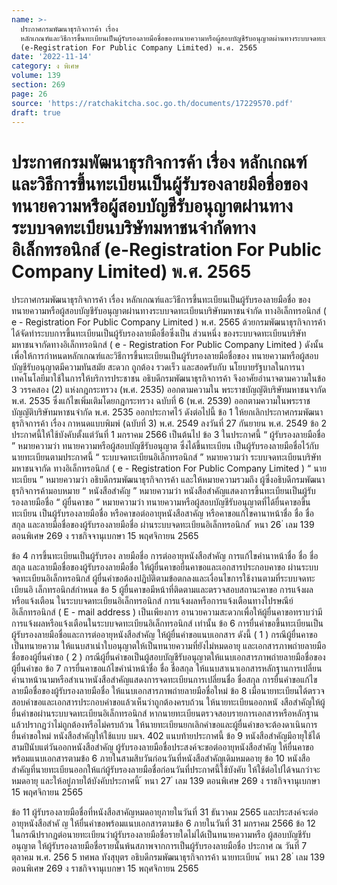 ```yaml
---
name: >-
  ประกาศกรมพัฒนาธุรกิจการค้า เรื่อง
  หลักเกณฑ์และวิธีการขึ้นทะเบียนเป็นผู้รับรองลายมือชื่อของทนายความหรือผู้สอบบัญชีรับอนุญาตผ่านทางระบบจดทะเบียนบริษัทมหาชนจำกัดทางอิเล็กทรอนิกส์
  (e-Registration For Public Company Limited) พ.ศ. 2565
date: '2022-11-14'
category: ง พิเศษ
volume: 139
section: 269
page: 26
source: 'https://ratchakitcha.soc.go.th/documents/17229570.pdf'
draft: true
---
```


# ประกาศกรมพัฒนาธุรกิจการค้า เรื่อง หลักเกณฑ์และวิธีการขึ้นทะเบียนเป็นผู้รับรองลายมือชื่อของทนายความหรือผู้สอบบัญชีรับอนุญาตผ่านทางระบบจดทะเบียนบริษัทมหาชนจำกัดทางอิเล็กทรอนิกส์ (e-Registration For Public Company Limited) พ.ศ. 2565

ประกาศกรมพัฒนาธุรกิจการค้า เรื่อง หลักเกณฑ์และวิธีการขึ้นทะเบียนเป็นผู้รับรองลายมือชื่อ ของทนายความหรือผู้สอบบัญชีรับอนุญาตผ่านทางระบบจดทะเบียนบริษัทมหาชนจำกัด ทางอิเล็กทรอนิกส์ ( e - Registration For Public Company Limited ) พ.ศ. 2565 ด้วยกรมพัฒนาธุรกิจการค้าได้จัดทำระบบการขึ้นทะเบียนเป็นผู้รับรองลายมือชื่อซึ่งเป็น ส่วนหนึ่ง ของระบบจดทะเบียนบริษัทมหาชนจากัดทางอิเล็กทรอนิกส์ ( e - Registration For Public Company Limited ) ดังนั้น เพื่อให้การกำหนดหลักเกณฑ์และวิธีการขึ้นทะเบียนเป็นผู้รับรองลายมือชื่อของ ทนายความหรือผู้สอบบัญชีรับอนุญาตมีความทันสมัย สะดวก ถูกต้อง รวดเร็ว และสอดรับกับ นโยบายรัฐบาลในการนาเทคโนโลยีมาใช้ในการให้บริการประชาชน อธิบดีกรมพัฒนาธุรกิจการค้า จึงอาศัยอำนาจตามความในข้อ 3 วรรคสอง (2) แห่งกฎกระทรวง (พ.ศ. 2535) ออกตามความใน พระราชบัญญัติบริษัทมหาชนจากัด พ.ศ. 2535 ซึ่งแก้ไขเพิ่มเติมโดยกฎกระทรวง ฉบับที่ 6 (พ.ศ. 2539) ออกตามความในพระราชบัญญัติบริษัทมหาชนจำกัด พ.ศ. 2535 ออกประกาศไว้ ดังต่อไปนี้ ข้อ 1 ให้ยกเลิกประกาศกรมพัฒนาธุรกิจการค้า เรื่อง กาหนดแบบพิมพ์ (ฉบับที่ 3) พ.ศ. 2549 ลงวันที่ 27 กันยายน พ.ศ. 2549 ข้อ 2 ประกาศนี้ให้ใช้บังคับตั้งแต่วันที่ 1 มกราคม 2566 เป็นต้นไป ข้อ 3 ในประกาศนี้ “ ผู้รับรองลายมือชื่อ ” หมายความว่า ทนายความหรือผู้สอบบัญชีรับอนุญาต ซึ่งได้ขึ้นทะเบียน เป็นผู้รับรองลายมือชื่อไว้กับนายทะเบียนตามประกาศนี้ “ ระบบจดทะเบียนอิเล็กทรอนิกส์ ” หมายความว่า ระบบจดทะเบียนบริษัทมหาชนจากัด ทางอิเล็กทรอนิกส์ ( e - Registration For Public Company Limited ) “ นายทะเบียน ” หมายความว่า อธิบดีกรมพัฒนาธุรกิจการค้า และให้หมายความรวมถึง ผู้ซึ่งอธิบดีกรมพัฒนาธุรกิจการค้ามอบหมาย “ หนังสือสำคัญ ” หมายความว่า หนังสือสำคัญแสดงการขึ้นทะเบียนเป็นผู้รับรองลายมือชื่อ “ ผู้ยื่นคาขอ ” หมายความว่า ทนายความหรือผู้สอบบัญชีรับอนุญาตที่ได้ยื่นคาขอขึ้นทะเบียน เป็นผู้รับรองลายมือชื่อ หรือคาขอต่ออายุหนังสือสาคัญ หรือคาขอแก้ไขคานาหน้าชื่อ ชื่อ ชื่อสกุล และลายมือชื่อของผู้รับรองลายมือชื่อ ผ่านระบบจดทะเบียนอิเล็กทรอนิกส์ ้ หนา 26 ่ เลม 139 ตอนพิเศษ 269 ง ราชกิจจานุเบกษา 15 พฤศจิกายน 2565

ข้อ 4 การขึ้นทะเบียนเป็นผู้รับรอง ลายมือชื่อ การต่ออายุหนังสือสำคัญ การแก้ไขคำนาหน้าชื่อ ชื่อ ชื่อสกุล และลายมือชื่อของผู้รับรองลายมือชื่อ ให้ผู้ยื่นคาขอยื่นคาขอและเอกสารประกอบคาขอ ผ่านระบบจดทะเบียนอิเล็กทรอนิกส์ ผู้ยื่นคำขอต้องปฏิบัติตามข้อตกลงและเงื่อนไขการใช้งานตามที่ระบบจดทะเบียนอิ เล็กทรอนิกส์กำหนด ข้อ 5 ผู้ยื่นคาขอมีหน้าที่ติดตามและตรวจสอบสถานะคาขอ การแจ้งผล หรือแจ้งเตือน ในระบบจดทะเบียนอิเล็กทรอนิกส์ การแจ้งผลหรือการแจ้งเตือนทางไปรษณีย์อิเล็กทรอนิกส์ ( E - mail address ) เป็นเพียงการ อานวยความสะดวกเพื่อให้ผู้ยื่นคาขอทราบว่ามีการแจ้งผลหรือแจ้งเตือนในระบบจดทะเบียนอิเล็กทรอนิกส์ เท่านั้น ข้อ 6 การยื่นคำขอขึ้นทะเบียนเป็นผู้รับรองลายมือชื่อและการต่ออายุหนังสือสำคัญ ให้ผู้ยื่นคำขอแนบเอกสาร ดังนี้ ( 1 ) กรณีผู้ยื่นคาขอเป็นทนายความ ให้แนบสาเนำใบอนุญาตให้เป็นทนายความที่ยังไม่หมดอายุ และเอกสารภาพถ่ายลายมือชื่อของผู้ยื่นคำขอ ( 2 ) กรณีผู้ยื่นคำขอเป็นผู้สอบบัญชีรับอนุญาตให้แนบเอกสารภาพถ่ายลายมือชื่อของผู้ยื่นคำขอ ข้อ 7 การยื่นคาขอแก้ไขคำนำหน้าชื่อ ชื่อ ชื่อสกุล ให้แนบสาเนาเอกสารหลักฐานการเปลี่ยน คำนาหน้านามหรือสำเนาหนังสือสำคัญแสดงการจดทะเบียนการเปลี่ยนชื่อ ชื่อสกุล การยื่นคำขอแก้ไขลายมือชื่อของผู้รับรองลายมือชื่อ ให้แนบเอกสารภาพถ่ายลายมือชื่อใหม่ ข้อ 8 เมื่อนายทะเบียนได้ตรวจสอบคำขอและเอกสารประกอบคำขอแล้วเห็นว่าถูกต้องครบถ้วน ให้นายทะเบียนออกหนั งสือสำคัญให้ผู้ยื่นคำขอผ่านระบบจดทะเบียนอิเล็กทรอนิกส์ หากนายทะเบียนตรวจสอบรายการเอกสารหรือหลักฐานแล้วปรากฏว่าไม่ถูกต้องหรือไม่ครบถ้วน ให้นายทะเบียนยกเลิกคำขอและผู้ยื่นคำขอจะต้องดาเนินการยื่นคำขอใหม่ หนังสือสำคัญให้ใช้แบบ บมจ. 402 แนบท้ายประกาศนี้ ข้อ 9 หนังสือสำคัญมีอายุใช้ได้สามปีนับแต่วันออกหนังสือสำคัญ ผู้รับรองลายมือชื่อประสงค์จะขอต่ออายุหนังสือสำคัญ ให้ยื่นคาขอพร้อมแนบเอกสารตามข้อ 6 ภายในสามสิบวันก่อนวันที่หนังสือสำคัญเดิมหมดอายุ ข้อ 10 หนังสือสำคัญที่นายทะเบียนออกให้แก่ผู้รับรองลายมือชื่อก่อนวันที่ประกาศนี้ใช้บังคับ ให้ใช้ต่อไปได้จนกว่าจะหมดอายุ และให้อยู่ภายใต้บังคับประกาศนี้ ้ หนา 27 ่ เลม 139 ตอนพิเศษ 269 ง ราชกิจจานุเบกษา 15 พฤศจิกายน 2565

ข้อ 11 ผู้รับรองลายมือชื่อที่หนังสือสาคัญหมดอายุภายในวันที่ 31 ธันวาคม 2565 และประสงค์จะต่ออายุหนังสือสำคั ญ ให้ยื่นคำขอพร้อมแนบเอกสารตามข้อ 6 ภายในวันที่ 31 มกราคม 2566 ข้อ 12 ในกรณีปรากฏต่อนายทะเบียนว่าผู้รับรองลายมือชื่อรายใดไม่ได้เป็นทนายความหรือ ผู้สอบบัญชีรับอนุญาต ให้ผู้รับรองลายมือชื่อรายนั้นพ้นสภาพจากการเป็นผู้รับรองลายมือชื่อ ประกาศ ณ วันที่ 7 ตุลาคม พ.ศ. 256 5 ทศพล ทังสุบุตร อธิบดีกรมพัฒนาธุรกิจการค้า นายทะเบียน ้ หนา 28 ่ เลม 139 ตอนพิเศษ 269 ง ราชกิจจานุเบกษา 15 พฤศจิกายน 2565

